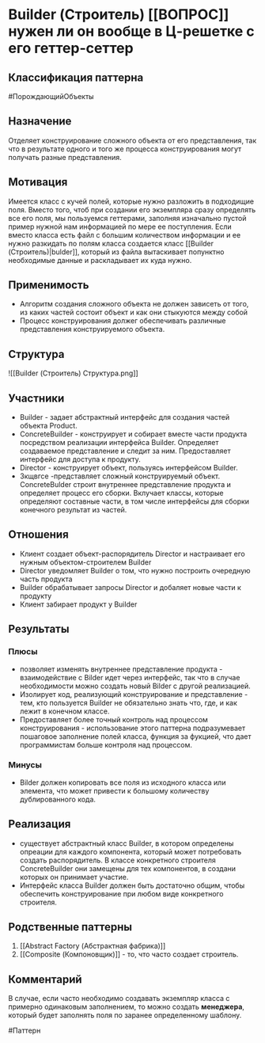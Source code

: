 # Builder (Строитель) [[ВОПРОС]] нужен ли он вообще в Ц-решетке с его геттер-сеттер
## Классификация паттерна 
#ПорождающийОбъекты

## Назначение 
Отделяет конструирование сложного объекта от его представления, так что в результате одного и того же процесса конструирования могут получать разные представления.

## Мотивация
Имеется класс с кучей полей, которые нужно разложить в подходищие поля. Вместо того, чтоб при создании его экземпляра сразу определять все его поля, мы пользуемся геттерами, заполняя изначально пустой пример нужной нам информацией по мере ее поступления. 
Если вместо класса есть файл с большим количеством информации и ее нужно разкидать по полям класса создается класс [[Builder (Строитель)|bulder]], который из файла вытаскивает попунктно необходимые данные и раскладывает их куда нужно.

## Применимость
- Алгоритм создания сложного объекта не должен зависеть от того, из каких частей состоит объект и как они стыкуются между собой
- Процесс конструирования должег обеспечивать различные представления конструируемого объекта.

## Структура
![[Builder (Строитель) Структура.png]]

## Участники
- Builder - задает абстрактный интерфейс для создания частей объекта Product.
- ConcreteBuilder - конструирует и собирает вместе части продукта посредством реализации интерфейса Builder. Определяет создаваемое представление и следит за ним. Предоставляет интерфейс для доступа к  продукту.
- Director - конструирует объект, пользуясь интерфейсом Builder.
- Зкщвгсе -представляет сложный конструируемый объект. ConcreteBulder строит внутреннее представление продукта и определяет процесс его сборки. Вклучает классы, которые определяют составные части, в том числе интерфейсы для сборки конечного результат из частей.

## Отношения
- Клиент создает объект-распорядитель Director и настраивает его нужным объектом-строителем Builder
- Director уведомляет Builder о том, что нужно построить очередную часть продукта
- Builder обрабатывает запросы Director и добаляет новые части к продукту
- Клиент забирает продукт у Builder

## Результаты
### Плюсы
- позволяет изменять внутреннее представление продукта - взаимодействие с Bilder идет через интерфейс, так что в случае необходимости можно создать новый Bilder с другой реализацией.
- Изолирует код, реализующий конструирование и представление - тем, кто пользуется Builder не обязательно знать что, где, и как лежит в конечном классе.
- Предоставляет более точный контроль над процессом конструирования - использование этого паттерна подразумевает пошаговое заполнение полей класса, функция за фукцией, что дает программистам больше контроля над процессом.

### Минусы
- Bilder должен копировать все поля из исходного класса или элемента, что может привести к большому количеству дублированного кода.


## Реализация
- существует абстрактный класс Builder, в котором определены опреации для  каждого компонента, который может потребовать создать распорядитель. В классе конкретного строителя ConcreteBuilder они замещены для тех компонентов, в создани которых он принимает участие.
- Интерфейс класса Builder должен быть достаточно общим, чтобы обеспечить конструирование при любом виде конкретного строителя.

## Родственные паттерны
1. [[Abstract Factory (Абстрактная фабрика)]]
2. [[Composite (Компоновщик)]] - то, что часто создает строитель.

## Комментарий
В случае, если часто необходимо создавать экземпляр класса с примерно одинаковым заполнением, то можно создать **менеджера**, который будет заполнять поля по заранее определенному шаблону.

#Паттерн